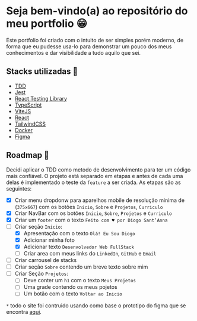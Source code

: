 
# Seja bem-vindo(a) ao repositório do meu portfolio :grin:

Este portfolio foi criado com o intuito de ser simples porém moderno, de forma que eu pudesse usa-lo para demonstrar um pouco dos meus conhecimentos e dar visibilidade a tudo aquilo que sei.


## Stacks utilizadas :wrench:

- [TDD](https://www.devmedia.com.br/test-driven-development-tdd-simples-e-pratico/18533)
- [Jest](https://jestjs.io/pt-BR/)
- [React Testing Library](https://testing-library.com/docs/react-testing-library/intro/)
- [TypeScript](https://www.typescriptlang.org/pt/)
- [ViteJS](https://vitejs.dev/)
- [React](https://pt-br.reactjs.org/)
- [TailwindCSS](https://tailwindcss.com/)
- [Docker](https://www.docker.com/)
- [Figma](https://www.figma.com/)



## Roadmap :memo:
Decidi aplicar o TDD como metodo de desenvolvimento para ter um código mais confiável. O projeto está separado em etapas e antes de cada uma delas é implementado o teste da `feature` a ser criada.
As etapas são as seguintes:

- [x] Criar menu dropdonw para aparelhos mobile de resolução minima de (`375x667`) com os botões `Inicio`, `Sobre` e `Projetos`, `Curriculo`
- [x] Criar NavBar com os botões `Inicio`, `Sobre`, `Projetos` e `Curriculo`
- [x] Criar um `footer` com o texto `Feito com ♥ por Diogo Sant’Anna`
- [ ] Criar seção `Inicio`:
    - [x] Apresentação com o texto `Olá! Eu Sou Diogo`
    - [x] Adicionar minha foto
    - [x] Adicionar texto `Desenvolvedor Web FullStack`
    - [ ] Criar area com meus links do `LinkedIn`, `GitHub` e `Email`
- [ ] Criar carrousel de stacks
- [ ] Criar seção `Sobre` contendo um breve texto sobre mim
- [ ] Criar Seção `Projetos`:
    - [ ] Deve conter um `h1` com o texto `Meus Projetos`
    - [ ] Uma grade contendo os meus pojetos
    - [ ] Um botão com o texto `Voltar ao Inicio`

`*` todo o site foi contruido usando como base o prototipo do figma que se encontra [aqui](https://www.figma.com/file/MgPfiST1Q5lOwmwgLl91nB/my-portfolio?node-id=0%3A1).
